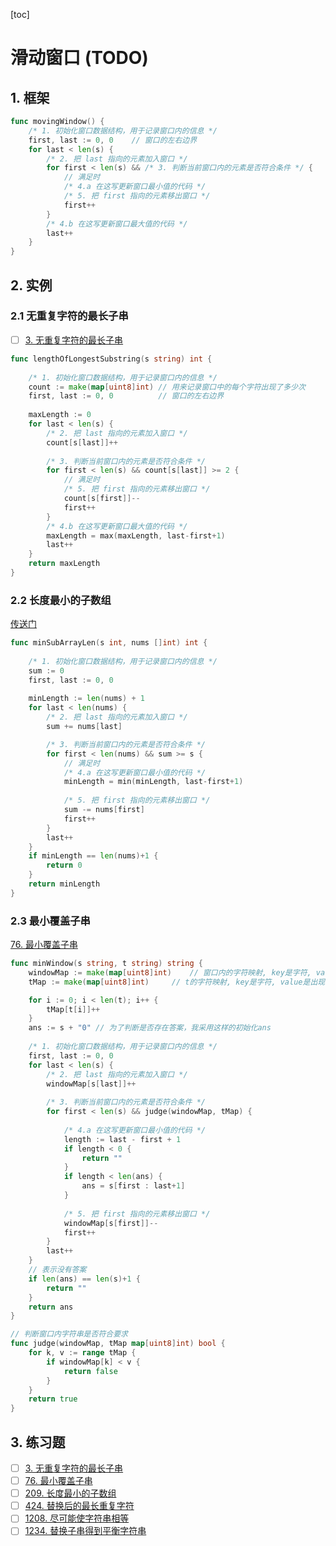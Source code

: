 [toc]

# 滑动窗口 (TODO)
## 1. 框架
```go
func movingWindow() {
    /* 1. 初始化窗口数据结构，用于记录窗口内的信息 */
    first, last := 0, 0    // 窗口的左右边界
    for last < len(s) {
        /* 2. 把 last 指向的元素加入窗口 */
        for first < len(s) && /* 3. 判断当前窗口内的元素是否符合条件 */ {
            // 满足时
            /* 4.a 在这写更新窗口最小值的代码 */
            /* 5. 把 first 指向的元素移出窗口 */
            first++
        }
        /* 4.b 在这写更新窗口最大值的代码 */
        last++
    }
}
```
## 2. 实例
### 2.1 无重复字符的最长子串
- [ ] [3. 无重复字符的最长子串](https://leetcode-cn.com/problems/longest-substring-without-repeating-characters/)
```go
func lengthOfLongestSubstring(s string) int {
    
    /* 1. 初始化窗口数据结构，用于记录窗口内的信息 */
    count := make(map[uint8]int) // 用来记录窗口中的每个字符出现了多少次
    first, last := 0, 0          // 窗口的左右边界
    
    maxLength := 0
    for last < len(s) {
        /* 2. 把 last 指向的元素加入窗口 */
        count[s[last]]++
    
        /* 3. 判断当前窗口内的元素是否符合条件 */
        for first < len(s) && count[s[last]] >= 2 {
            // 满足时
            /* 5. 把 first 指向的元素移出窗口 */
            count[s[first]]--
            first++
        }
        /* 4.b 在这写更新窗口最大值的代码 */
        maxLength = max(maxLength, last-first+1)
        last++
    }
    return maxLength
}
```
### 2.2 长度最小的子数组
[传送门](https://leetcode-cn.com/problems/minimum-size-subarray-sum/)
```go
func minSubArrayLen(s int, nums []int) int {
	
	/* 1. 初始化窗口数据结构，用于记录窗口内的信息 */
	sum := 0
	first, last := 0, 0
	
	minLength := len(nums) + 1
	for last < len(nums) {
		/* 2. 把 last 指向的元素加入窗口 */
		sum += nums[last]

		/* 3. 判断当前窗口内的元素是否符合条件 */
		for first < len(nums) && sum >= s {
			// 满足时
			/* 4.a 在这写更新窗口最小值的代码 */
			minLength = min(minLength, last-first+1)
            
			/* 5. 把 first 指向的元素移出窗口 */
			sum -= nums[first]
			first++
		}
		last++
	}
	if minLength == len(nums)+1 {
		return 0
	}
	return minLength
}
```

### 2.3 最小覆盖子串
[76. 最小覆盖子串](https://leetcode-cn.com/problems/minimum-window-substring/)
```go
func minWindow(s string, t string) string {
	windowMap := make(map[uint8]int)	// 窗口内的字符映射, key是字符, value是出现次数
	tMap := make(map[uint8]int)		// t的字符映射, key是字符, value是出现次数

	for i := 0; i < len(t); i++ {
		tMap[t[i]]++
	}
	ans := s + "0" // 为了判断是否存在答案，我采用这样的初始化ans
	
	/* 1. 初始化窗口数据结构，用于记录窗口内的信息 */
	first, last := 0, 0
	for last < len(s) {
		/* 2. 把 last 指向的元素加入窗口 */
		windowMap[s[last]]++
		
		/* 3. 判断当前窗口内的元素是否符合条件 */
		for first < len(s) && judge(windowMap, tMap) {
			
			/* 4.a 在这写更新窗口最小值的代码 */
			length := last - first + 1
			if length < 0 {
				return ""
			}
			if length < len(ans) {
				ans = s[first : last+1]
			}
			
			/* 5. 把 first 指向的元素移出窗口 */
			windowMap[s[first]]--
			first++
		}
		last++
	}
	// 表示没有答案
	if len(ans) == len(s)+1 {
		return ""
	}
	return ans
}

// 判断窗口内字符串是否符合要求
func judge(windowMap, tMap map[uint8]int) bool {
	for k, v := range tMap {
		if windowMap[k] < v {
			return false
		}
	}
	return true
}
```
## 3. 练习题
- [ ] [3. 无重复字符的最长子串](https://leetcode-cn.com/problems/longest-substring-without-repeating-characters/)
- [ ] [76. 最小覆盖子串](https://leetcode-cn.com/problems/minimum-window-substring/)
- [ ] [209. 长度最小的子数组](https://leetcode-cn.com/problems/minimum-size-subarray-sum/)
- [ ] [424. 替换后的最长重复字符](https://leetcode-cn.com/problems/longest-repeating-character-replacement/)
- [ ] [1208. 尽可能使字符串相等](https://leetcode-cn.com/problems/get-equal-substrings-within-budget/submissions/)
- [ ] [1234. 替换子串得到平衡字符串](https://leetcode-cn.com/problems/replace-the-substring-for-balanced-string/)
